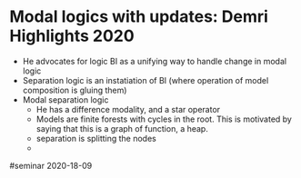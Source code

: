# Modal logics with updates: Demri Highlights 2020

* He advocates for logic BI as a unifying way to handle change in modal logic
* Separation logic is an instatiation of BI (where operation of model composition
  is gluing them)
* Modal separation logic
  * He has a difference modality, and a star operator
  * Models are finite forests with cycles in the root. This is motivated by
    saying that this is a graph of function, a heap.
  * separation is splitting the nodes
  * 

#seminar 2020-18-09